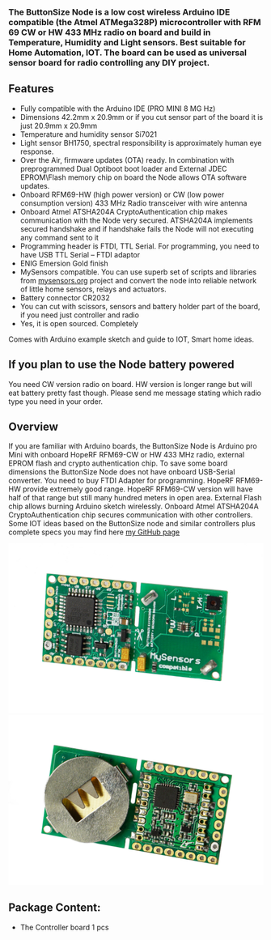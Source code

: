 

### The ButtonSize Node is a low cost wireless Arduino IDE compatible (the Atmel ATMega328P) microcontroller with RFM 69 CW or HW 433 MHz radio on board and build in Temperature, Humidity and Light sensors. Best suitable for Home Automation, IOT. The board can be used as universal sensor board for radio controlling any DIY project.

## Features
- Fully compatible with the Arduino IDE (PRO MINI 8 MG Hz)
- Dimensions 42.2mm x 20.9mm or if you cut sensor part of the board it is just 20.9mm x 20.9mm
- Temperature and humidity sensor Si7021
- Light sensor BH1750, spectral responsibility is approximately human eye response.
- Over the Air, firmware updates (OTA) ready. In combination with preprogrammed Dual Optiboot boot loader and External JDEC EPROM\Flash memory chip on board the Node allows OTA software updates.
- Onboard RFM69-HW (high power version) or CW (low power consumption version) 433 MHz Radio transceiver with wire antenna
- Onboard Atmel ATSHA204A CryptoAuthentication chip makes communication with the Node very secured. ATSHA204A implements secured handshake and if handshake fails the Node will not executing any command sent to it
- Programming header is FTDI, TTL Serial. For programming, you need to have USB TTL Serial – FTDI adaptor
- ENIG Emersion Gold finish
- MySensors compatible. You can use superb set of scripts and libraries from [mysensors.org](http://www.mysensors.org) project  and convert the node into reliable network of little home sensors, relays and actuators.
- Battery connector CR2032 
- You can cut with scissors, sensors and battery holder part of the board, if you need just controller and radio
- Yes, it is open sourced. Completely

Comes with Arduino example sketch and guide to IOT, Smart home ideas.

## If you plan to use the Node battery powered
You need CW version radio on board. HW version is longer range but will eat battery pretty fast though. Please send me message stating which radio type you need in your order.

## Overview
If you are familiar with Arduino boards, the ButtonSize Node is Arduino pro Mini with onboard HopeRF RFM69-CW or HW 433 MHz radio, external EPROM flash and crypto authentication chip. To save some board dimensions the ButtonSize Node does not have onboard USB-Serial converter. You need to buy FTDI Adapter for programming. HopeRF RFM69-HW provide extremely good range. HopeRF RFM69-CW version will have half of that range but still many hundred meters in open area. External Flash chip allows burning Arduino sketch wirelessly. Onboard Atmel ATSHA204A CryptoAuthentication chip secures communication with other controllers. Some IOT ideas based on the ButtonSize node and similar controllers plus complete specs you may find here [my GitHub page](https://github.com/EasySensors/ButtonSizeNode)


![enter image description here](https://github.com/EasySensors/ButtonSizeNode/blob/master/pics/bs1.jpg?raw=true)
![enter image description here](https://github.com/EasySensors/ButtonSizeNode/blob/master/pics/bs2.jpg?raw=true)
 
## Package Content:
-	The Controller board 1 pcs  

  
